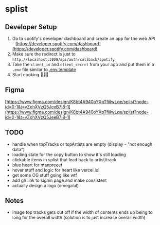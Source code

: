 # splist

## Developer Setup

1. Go to spotify's developer dashboard and create an app for the web API - [https://developer.spotify.com/dashboard](https://developer.spotify.com/dashboard)
2. Make sure the redirect is just to `http://localhost:3000/api/auth/callback/spotify`
3. Take the `client_id` and `client_secret` from your app and put them in a `.env` file similar to [.env.template](./.env.template)
4. Start cooking 👩🏻‍🍳

## Figma

[https://www.figma.com/design/K8bt4A940oYXpTfiilwLqe/splist?node-id=0-1&t=vZohXVzQ5JeeB7l8-1](https://www.figma.com/design/K8bt4A940oYXpTfiilwLqe/splist?node-id=0-1&t=vZohXVzQ5JeeB7l8-1)


## TODO

- handle when topTracks or topArtists are empty (display - "not enough data")
- loading state for the copy button to show it's still loading
- clickable items in splist that lead back to artist/track
- blue heart for manpreeet
- hover stuff and logic for heart like vercel.lol
- get some OG stuff going like wtf
- add gh link to signin page and make consistent
- actually design a logo (omegalul)

## Notes

- image top tracks gets cut off if the width of contents ends up being to long for the overall width (solution is to just increase overall width)